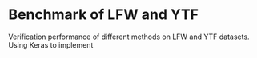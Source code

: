 # Benchmark of LFW and YTF 
Verification performance of different methods on LFW and YTF datasets.  
Using Keras to implement
